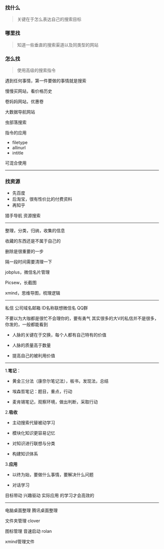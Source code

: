### **找什么**
> 关键在于怎么表达自己的搜索目标
### **哪里找**
> 知道一些垂直的搜索渠道以及同类型的网站
### **怎么找**
> 使用高级的搜索指令

遇到任何事情，第一件要做的事情就是搜索

慢慢买网站，看价格历史

卷妈妈网站，优惠卷

大数据导航网站

虫部落搜索

指令的应用
- filetype
- allinurl
- intitle

可混合使用


---
### **找资源**
- 先百度
- 后淘宝，很有性价比的付费资料
- 再知乎

猎手导航
资源搜索

---

整理，分类，归纳，收集的信息

收藏的东西还是不属于自己的

删除是很重要的一步

隔一段时间需要清理一下

jobplus，微信名片管理

Picsew，长截图

xmind，思维导图，梳理逻辑

---

私信
公司域名邮箱
ID名称联想微信名
QQ群

不要以为大咖都是很忙不会理你的，要有勇气
其实很多的大V的私信并不是很多，你发的，一般都能看到

- 人脉的关键在于交换，每个人都有自己特有的价值

- 人脉的质量高于数量

- 提高自己的被利用价值

---

1.**笔记**：
- 黄金三分法（康奈尔笔记法），板书，发现法，总结

- 埃森哲笔记：题目，重点，行动

- 麦肯锡笔记，观察环境，做出判断，采取行动

2.**吸收**

- 主动搜索代替被动学习

- 模块化知识更容易记忆

- 对知识进行联想与分类

- 构建知识体系

3.**应用**

- 以终为始，要做什么事情，要解决什么问题

- 对话学习

目标带动
兴趣驱动
实际应用 的学习才会高效的

---
电脑桌面整理  腾讯桌面整理

文件夹管理 clover

图标管理 音速启动  rolan

xmind管理文件